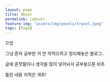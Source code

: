 ```yaml
---
layout: page
title: About
permalink: /about/
feature-img: "assets/img/pexels/travel.jpeg"
tags: [Page]
---
```


으앙

그냥 혼자 공부한 거 안 까먹으려고 정리해놓은 블로그..

글에 혼잣말이나 생각을 많이 넣어놔서 공부용으론 비추

틀린 내용 지적은 개추!

